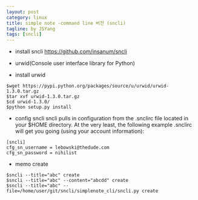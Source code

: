 ```yaml
---
layout: post
category: linux
title: simple note -command line 버전 (sncli)
tagline: by JSYang
tags: [sncli]
---
```


* install sncli
https://github.com/insanum/sncli

* urwid(Console user interface library for Python)

* install urwid   
~~~~~~~~
$wget https://pypi.python.org/packages/source/u/urwid/urwid-1.3.0.tar.gz
$tar xvf urwid-1.3.0.tar.gz 
$cd urwid-1.3.0/
$python setup.py install
~~~~~~~~

* config sncli
sncli pulls in configuration from the .snclirc file located in your $HOME directory. At the very least, the following example .snclirc will get you going (using your account information):

~~~~~~~~
[sncli]
cfg_sn_username = lebowski@thedude.com
cfg_sn_password = nihilist
~~~~~~~~

* memo create

~~~~~~~~
$sncli --title="abc" create
$sncli --title="abc" --content="abcdd" create
$sncli --title="abc" --file=/home/user/git/sncli/simplenote_cli/sncli.py create
~~~~~~~~
